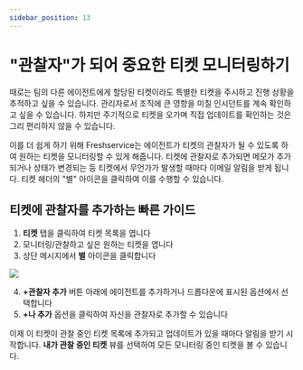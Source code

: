 ```yaml
---
sidebar_position: 13
---
```


# "관찰자"가 되어 중요한 티켓 모니터링하기

때로는 팀의 다른 에이전트에게 할당된 티켓이라도 특별한 티켓을 주시하고 진행 상황을 추적하고 싶을 수 있습니다. 관리자로서 조직에 큰 영향을 미칠 인시던트를 계속 확인하고 싶을 수 있습니다. 하지만 주기적으로 티켓을 오가며 직접 업데이트를 확인하는 것은 그리 편리하지 않을 수 있습니다.

이를 더 쉽게 하기 위해 Freshservice는 에이전트가 티켓의 관찰자가 될 수 있도록 하여 원하는 티켓을 모니터링할 수 있게 해줍니다. 티켓에 관찰자로 추가되면 메모가 추가되거나 상태가 변경되는 등 티켓에서 무언가가 발생할 때마다 이메일 알림을 받게 됩니다. 티켓 헤더의 "별" 아이콘을 클릭하여 이를 수행할 수 있습니다.

## 티켓에 관찰자를 추가하는 빠른 가이드

1. **티켓** 탭을 클릭하여 티켓 목록을 엽니다
2. 모니터링/관찰하고 싶은 원하는 티켓을 엽니다
3. 상단 메시지에서 **별** 아이콘을 클릭합니다

<img src="https://s3.amazonaws.com/cdn.freshdesk.com/data/helpdesk/attachments/production/50006698249/original/ruiMSTGBsGVUhIcGLhrMasp1C9mmsy0jnQ.png?1666199845"  />

4. **+관찰자 추가** 버튼 아래에 에이전트를 추가하거나 드롭다운에 표시된 옵션에서 선택합니다
5. **+나 추가** 옵션을 클릭하여 자신을 관찰자로 추가할 수 있습니다

이제 이 티켓이 관찰 중인 티켓 목록에 추가되고 업데이트가 있을 때마다 알림을 받기 시작합니다. **내가 관찰 중인 티켓** 뷰를 선택하여 모든 모니터링 중인 티켓을 볼 수 있습니다.